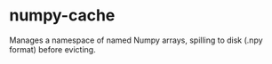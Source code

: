 # numpy-cache
Manages a namespace of named Numpy arrays, spilling to disk (.npy format) before evicting.
